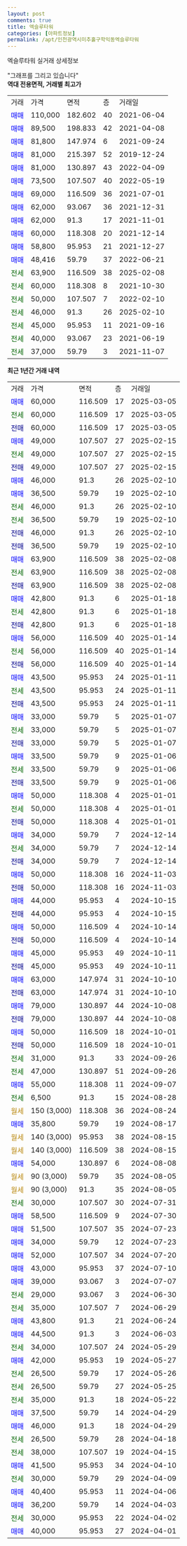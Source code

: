 ```yaml
---
layout: post
comments: true
title: 엑슬루타워
categories: [아파트정보]
permalink: /apt/인천광역시미추홀구학익동엑슬루타워
---
```


엑슬루타워 실거래 상세정보

<script type="text/javascript">
  google.charts.load('current', {'packages':['line', 'corechart']});
  google.charts.setOnLoadCallback(drawChart);

  function drawChart() {
    var data = new google.visualization.DataTable();
    data.addColumn('date', '거래일');
    data.addColumn('number', "매매");
    data.addColumn('number', "전세");
    data.addColumn('number', "전매");

    data.addRows([[new Date(Date.parse("2025-03-05")), 60000, null, null], [new Date(Date.parse("2025-03-05")), null, 60000, null], [new Date(Date.parse("2025-03-05")), null, null, 60000], [new Date(Date.parse("2025-02-15")), 49000, null, null], [new Date(Date.parse("2025-02-15")), null, 49000, null], [new Date(Date.parse("2025-02-15")), null, null, 49000], [new Date(Date.parse("2025-02-10")), 46000, null, null], [new Date(Date.parse("2025-02-10")), 36500, null, null], [new Date(Date.parse("2025-02-10")), null, 46000, null], [new Date(Date.parse("2025-02-10")), null, 36500, null], [new Date(Date.parse("2025-02-10")), null, null, 46000], [new Date(Date.parse("2025-02-10")), null, null, 36500], [new Date(Date.parse("2025-02-08")), 63900, null, null], [new Date(Date.parse("2025-02-08")), null, 63900, null], [new Date(Date.parse("2025-02-08")), null, null, 63900], [new Date(Date.parse("2025-01-18")), 42800, null, null], [new Date(Date.parse("2025-01-18")), null, 42800, null], [new Date(Date.parse("2025-01-18")), null, null, 42800], [new Date(Date.parse("2025-01-14")), 56000, null, null], [new Date(Date.parse("2025-01-14")), null, 56000, null], [new Date(Date.parse("2025-01-14")), null, null, 56000], [new Date(Date.parse("2025-01-11")), 43500, null, null], [new Date(Date.parse("2025-01-11")), null, 43500, null], [new Date(Date.parse("2025-01-11")), null, null, 43500], [new Date(Date.parse("2025-01-07")), 33000, null, null], [new Date(Date.parse("2025-01-07")), null, 33000, null], [new Date(Date.parse("2025-01-07")), null, null, 33000], [new Date(Date.parse("2025-01-06")), 33500, null, null], [new Date(Date.parse("2025-01-06")), null, 33500, null], [new Date(Date.parse("2025-01-06")), null, null, 33500], [new Date(Date.parse("2025-01-01")), 50000, null, null], [new Date(Date.parse("2025-01-01")), null, 50000, null], [new Date(Date.parse("2025-01-01")), null, null, 50000], [new Date(Date.parse("2024-12-14")), 34000, null, null], [new Date(Date.parse("2024-12-14")), null, 34000, null], [new Date(Date.parse("2024-12-14")), null, null, 34000], [new Date(Date.parse("2024-11-03")), 50000, null, null], [new Date(Date.parse("2024-11-03")), null, null, 50000], [new Date(Date.parse("2024-10-15")), 44000, null, null], [new Date(Date.parse("2024-10-15")), null, null, 44000], [new Date(Date.parse("2024-10-14")), 50000, null, null], [new Date(Date.parse("2024-10-14")), null, null, 50000], [new Date(Date.parse("2024-10-11")), 45000, null, null], [new Date(Date.parse("2024-10-11")), null, null, 45000], [new Date(Date.parse("2024-10-10")), 63000, null, null], [new Date(Date.parse("2024-10-10")), null, null, 63000], [new Date(Date.parse("2024-10-08")), 79000, null, null], [new Date(Date.parse("2024-10-08")), null, null, 79000], [new Date(Date.parse("2024-10-01")), 50000, null, null], [new Date(Date.parse("2024-10-01")), null, null, 50000], [new Date(Date.parse("2024-09-26")), null, 31000, null], [new Date(Date.parse("2024-09-26")), null, 47000, null], [new Date(Date.parse("2024-09-07")), 55000, null, null], [new Date(Date.parse("2024-08-28")), null, 6500, null], [new Date(Date.parse("2024-08-24")), null, null, null], [new Date(Date.parse("2024-08-17")), 35800, null, null], [new Date(Date.parse("2024-08-15")), null, null, null], [new Date(Date.parse("2024-08-15")), null, null, null], [new Date(Date.parse("2024-08-08")), 54000, null, null], [new Date(Date.parse("2024-08-05")), null, null, null], [new Date(Date.parse("2024-08-05")), null, null, null], [new Date(Date.parse("2024-07-31")), null, 30000, null], [new Date(Date.parse("2024-07-30")), 58500, null, null], [new Date(Date.parse("2024-07-23")), 51500, null, null], [new Date(Date.parse("2024-07-23")), 34000, null, null], [new Date(Date.parse("2024-07-20")), 52000, null, null], [new Date(Date.parse("2024-07-10")), 43000, null, null], [new Date(Date.parse("2024-07-07")), 39000, null, null], [new Date(Date.parse("2024-06-30")), null, 29000, null], [new Date(Date.parse("2024-06-29")), null, 35000, null], [new Date(Date.parse("2024-06-24")), 43800, null, null], [new Date(Date.parse("2024-06-03")), 44500, null, null], [new Date(Date.parse("2024-05-29")), null, 34000, null], [new Date(Date.parse("2024-05-27")), 42000, null, null], [new Date(Date.parse("2024-05-26")), null, 26500, null], [new Date(Date.parse("2024-05-25")), null, 26500, null], [new Date(Date.parse("2024-05-22")), null, 35000, null], [new Date(Date.parse("2024-04-29")), 37500, null, null], [new Date(Date.parse("2024-04-29")), 46000, null, null], [new Date(Date.parse("2024-04-18")), null, 26500, null], [new Date(Date.parse("2024-04-15")), null, 38000, null], [new Date(Date.parse("2024-04-10")), 41500, null, null], [new Date(Date.parse("2024-04-09")), null, 30000, null], [new Date(Date.parse("2024-04-06")), 40400, null, null], [new Date(Date.parse("2024-04-03")), 36200, null, null], [new Date(Date.parse("2024-04-02")), null, 30000, null], [new Date(Date.parse("2024-04-01")), 40000, null, null]]);

    var options = {
      hAxis: {
        format: 'yyyy/MM/dd'
      },    
      lineWidth: 0,
      pointsVisible: true,    
      title: '최근 1년간 유형별 실거래가 분포',
      legend: { position: 'bottom' }
    };

    var formatter = new google.visualization.NumberFormat({pattern:'###,###'} );
    formatter.format(data, 1);
    formatter.format(data, 2);
    
    setTimeout(function() {
        var chart = new google.visualization.LineChart(document.getElementById('columnchart_material'));
        chart.draw(data, (options));
        document.getElementById('loading').style.display = 'none';
    }, 200);
  }
</script>


<div id="loading" style="z-index:20; display: block; margin-left: 0px">"그래프를 그리고 있습니다"</div>
<div id="columnchart_material" style="width: 95%; margin-left: 0px; display: block"></div>
<!-- contents start -->
<b>역대 전용면적, 거래별 최고가</b>
<table class="sortable">
    <tr>
      <td>거래</td>
      <td>가격</td>
      <td>면적</td>
      <td>층</td>
      <td>거래일</td>
    </tr>
        <tr>
          <td><a style="color: blue">매매</a></td>
          <td>110,000</td>
          <td>182.602</td>
          <td>40</td>
          <td>2021-06-04</td>
        </tr>            <tr>
          <td><a style="color: blue">매매</a></td>
          <td>89,500</td>
          <td>198.833</td>
          <td>42</td>
          <td>2021-04-08</td>
        </tr>            <tr>
          <td><a style="color: blue">매매</a></td>
          <td>81,800</td>
          <td>147.974</td>
          <td>6</td>
          <td>2021-09-24</td>
        </tr>            <tr>
          <td><a style="color: blue">매매</a></td>
          <td>81,000</td>
          <td>215.397</td>
          <td>52</td>
          <td>2019-12-24</td>
        </tr>            <tr>
          <td><a style="color: blue">매매</a></td>
          <td>81,000</td>
          <td>130.897</td>
          <td>43</td>
          <td>2022-04-09</td>
        </tr>            <tr>
          <td><a style="color: blue">매매</a></td>
          <td>73,500</td>
          <td>107.507</td>
          <td>40</td>
          <td>2022-05-19</td>
        </tr>            <tr>
          <td><a style="color: blue">매매</a></td>
          <td>69,000</td>
          <td>116.509</td>
          <td>36</td>
          <td>2021-07-01</td>
        </tr>            <tr>
          <td><a style="color: blue">매매</a></td>
          <td>62,000</td>
          <td>93.067</td>
          <td>36</td>
          <td>2021-12-31</td>
        </tr>            <tr>
          <td><a style="color: blue">매매</a></td>
          <td>62,000</td>
          <td>91.3</td>
          <td>17</td>
          <td>2021-11-01</td>
        </tr>            <tr>
          <td><a style="color: blue">매매</a></td>
          <td>60,000</td>
          <td>118.308</td>
          <td>20</td>
          <td>2021-12-14</td>
        </tr>            <tr>
          <td><a style="color: blue">매매</a></td>
          <td>58,800</td>
          <td>95.953</td>
          <td>21</td>
          <td>2021-12-27</td>
        </tr>            <tr>
          <td><a style="color: blue">매매</a></td>
          <td>48,416</td>
          <td>59.79</td>
          <td>37</td>
          <td>2022-06-21</td>
        </tr>        
        <tr>
              <td><a style="color: darkgreen">전세</a></td>
              <td>63,900</td>
              <td>116.509</td>
              <td>38</td>
              <td>2025-02-08</td>
            </tr>            <tr>
              <td><a style="color: darkgreen">전세</a></td>
              <td>60,000</td>
              <td>118.308</td>
              <td>8</td>
              <td>2021-10-30</td>
            </tr>            <tr>
              <td><a style="color: darkgreen">전세</a></td>
              <td>50,000</td>
              <td>107.507</td>
              <td>7</td>
              <td>2022-02-10</td>
            </tr>            <tr>
              <td><a style="color: darkgreen">전세</a></td>
              <td>46,000</td>
              <td>91.3</td>
              <td>26</td>
              <td>2025-02-10</td>
            </tr>            <tr>
              <td><a style="color: darkgreen">전세</a></td>
              <td>45,000</td>
              <td>95.953</td>
              <td>11</td>
              <td>2021-09-16</td>
            </tr>            <tr>
              <td><a style="color: darkgreen">전세</a></td>
              <td>40,000</td>
              <td>93.067</td>
              <td>23</td>
              <td>2021-06-19</td>
            </tr>            <tr>
              <td><a style="color: darkgreen">전세</a></td>
              <td>37,000</td>
              <td>59.79</td>
              <td>3</td>
              <td>2021-11-07</td>
            </tr>        
    
</table>

<b>최근 1년간 거래 내역</b>

<table class="sortable">
    <tr>
      <td>거래</td>
      <td>가격</td>
      <td>면적</td>
      <td>층</td>
      <td>거래일</td>
    </tr>
    <tr>
      <td><a style="color: blue">매매</a></td>
      <td>60,000</td>
      <td>116.509</td>
      <td>17</td>
      <td>2025-03-05</td>
    </tr>          <tr>
      <td><a style="color: darkgreen">전세</a></td>
      <td>60,000</td>
      <td>116.509</td>
      <td>17</td>
      <td>2025-03-05</td>
    </tr>          <tr>
      <td><a style="color: darkblue">전매</a></td>
      <td>60,000</td>
      <td>116.509</td>
      <td>17</td>
      <td>2025-03-05</td>
    </tr>          <tr>
      <td><a style="color: blue">매매</a></td>
      <td>49,000</td>
      <td>107.507</td>
      <td>27</td>
      <td>2025-02-15</td>
    </tr>          <tr>
      <td><a style="color: darkgreen">전세</a></td>
      <td>49,000</td>
      <td>107.507</td>
      <td>27</td>
      <td>2025-02-15</td>
    </tr>          <tr>
      <td><a style="color: darkblue">전매</a></td>
      <td>49,000</td>
      <td>107.507</td>
      <td>27</td>
      <td>2025-02-15</td>
    </tr>          <tr>
      <td><a style="color: blue">매매</a></td>
      <td>46,000</td>
      <td>91.3</td>
      <td>26</td>
      <td>2025-02-10</td>
    </tr>          <tr>
      <td><a style="color: blue">매매</a></td>
      <td>36,500</td>
      <td>59.79</td>
      <td>19</td>
      <td>2025-02-10</td>
    </tr>          <tr>
      <td><a style="color: darkgreen">전세</a></td>
      <td>46,000</td>
      <td>91.3</td>
      <td>26</td>
      <td>2025-02-10</td>
    </tr>          <tr>
      <td><a style="color: darkgreen">전세</a></td>
      <td>36,500</td>
      <td>59.79</td>
      <td>19</td>
      <td>2025-02-10</td>
    </tr>          <tr>
      <td><a style="color: darkblue">전매</a></td>
      <td>46,000</td>
      <td>91.3</td>
      <td>26</td>
      <td>2025-02-10</td>
    </tr>          <tr>
      <td><a style="color: darkblue">전매</a></td>
      <td>36,500</td>
      <td>59.79</td>
      <td>19</td>
      <td>2025-02-10</td>
    </tr>          <tr>
      <td><a style="color: blue">매매</a></td>
      <td>63,900</td>
      <td>116.509</td>
      <td>38</td>
      <td>2025-02-08</td>
    </tr>          <tr>
      <td><a style="color: darkgreen">전세</a></td>
      <td>63,900</td>
      <td>116.509</td>
      <td>38</td>
      <td>2025-02-08</td>
    </tr>          <tr>
      <td><a style="color: darkblue">전매</a></td>
      <td>63,900</td>
      <td>116.509</td>
      <td>38</td>
      <td>2025-02-08</td>
    </tr>          <tr>
      <td><a style="color: blue">매매</a></td>
      <td>42,800</td>
      <td>91.3</td>
      <td>6</td>
      <td>2025-01-18</td>
    </tr>          <tr>
      <td><a style="color: darkgreen">전세</a></td>
      <td>42,800</td>
      <td>91.3</td>
      <td>6</td>
      <td>2025-01-18</td>
    </tr>          <tr>
      <td><a style="color: darkblue">전매</a></td>
      <td>42,800</td>
      <td>91.3</td>
      <td>6</td>
      <td>2025-01-18</td>
    </tr>          <tr>
      <td><a style="color: blue">매매</a></td>
      <td>56,000</td>
      <td>116.509</td>
      <td>40</td>
      <td>2025-01-14</td>
    </tr>          <tr>
      <td><a style="color: darkgreen">전세</a></td>
      <td>56,000</td>
      <td>116.509</td>
      <td>40</td>
      <td>2025-01-14</td>
    </tr>          <tr>
      <td><a style="color: darkblue">전매</a></td>
      <td>56,000</td>
      <td>116.509</td>
      <td>40</td>
      <td>2025-01-14</td>
    </tr>          <tr>
      <td><a style="color: blue">매매</a></td>
      <td>43,500</td>
      <td>95.953</td>
      <td>24</td>
      <td>2025-01-11</td>
    </tr>          <tr>
      <td><a style="color: darkgreen">전세</a></td>
      <td>43,500</td>
      <td>95.953</td>
      <td>24</td>
      <td>2025-01-11</td>
    </tr>          <tr>
      <td><a style="color: darkblue">전매</a></td>
      <td>43,500</td>
      <td>95.953</td>
      <td>24</td>
      <td>2025-01-11</td>
    </tr>          <tr>
      <td><a style="color: blue">매매</a></td>
      <td>33,000</td>
      <td>59.79</td>
      <td>5</td>
      <td>2025-01-07</td>
    </tr>          <tr>
      <td><a style="color: darkgreen">전세</a></td>
      <td>33,000</td>
      <td>59.79</td>
      <td>5</td>
      <td>2025-01-07</td>
    </tr>          <tr>
      <td><a style="color: darkblue">전매</a></td>
      <td>33,000</td>
      <td>59.79</td>
      <td>5</td>
      <td>2025-01-07</td>
    </tr>          <tr>
      <td><a style="color: blue">매매</a></td>
      <td>33,500</td>
      <td>59.79</td>
      <td>9</td>
      <td>2025-01-06</td>
    </tr>          <tr>
      <td><a style="color: darkgreen">전세</a></td>
      <td>33,500</td>
      <td>59.79</td>
      <td>9</td>
      <td>2025-01-06</td>
    </tr>          <tr>
      <td><a style="color: darkblue">전매</a></td>
      <td>33,500</td>
      <td>59.79</td>
      <td>9</td>
      <td>2025-01-06</td>
    </tr>          <tr>
      <td><a style="color: blue">매매</a></td>
      <td>50,000</td>
      <td>118.308</td>
      <td>4</td>
      <td>2025-01-01</td>
    </tr>          <tr>
      <td><a style="color: darkgreen">전세</a></td>
      <td>50,000</td>
      <td>118.308</td>
      <td>4</td>
      <td>2025-01-01</td>
    </tr>          <tr>
      <td><a style="color: darkblue">전매</a></td>
      <td>50,000</td>
      <td>118.308</td>
      <td>4</td>
      <td>2025-01-01</td>
    </tr>          <tr>
      <td><a style="color: blue">매매</a></td>
      <td>34,000</td>
      <td>59.79</td>
      <td>7</td>
      <td>2024-12-14</td>
    </tr>          <tr>
      <td><a style="color: darkgreen">전세</a></td>
      <td>34,000</td>
      <td>59.79</td>
      <td>7</td>
      <td>2024-12-14</td>
    </tr>          <tr>
      <td><a style="color: darkblue">전매</a></td>
      <td>34,000</td>
      <td>59.79</td>
      <td>7</td>
      <td>2024-12-14</td>
    </tr>          <tr>
      <td><a style="color: blue">매매</a></td>
      <td>50,000</td>
      <td>118.308</td>
      <td>16</td>
      <td>2024-11-03</td>
    </tr>          <tr>
      <td><a style="color: darkblue">전매</a></td>
      <td>50,000</td>
      <td>118.308</td>
      <td>16</td>
      <td>2024-11-03</td>
    </tr>          <tr>
      <td><a style="color: blue">매매</a></td>
      <td>44,000</td>
      <td>95.953</td>
      <td>4</td>
      <td>2024-10-15</td>
    </tr>          <tr>
      <td><a style="color: darkblue">전매</a></td>
      <td>44,000</td>
      <td>95.953</td>
      <td>4</td>
      <td>2024-10-15</td>
    </tr>          <tr>
      <td><a style="color: blue">매매</a></td>
      <td>50,000</td>
      <td>116.509</td>
      <td>4</td>
      <td>2024-10-14</td>
    </tr>          <tr>
      <td><a style="color: darkblue">전매</a></td>
      <td>50,000</td>
      <td>116.509</td>
      <td>4</td>
      <td>2024-10-14</td>
    </tr>          <tr>
      <td><a style="color: blue">매매</a></td>
      <td>45,000</td>
      <td>95.953</td>
      <td>49</td>
      <td>2024-10-11</td>
    </tr>          <tr>
      <td><a style="color: darkblue">전매</a></td>
      <td>45,000</td>
      <td>95.953</td>
      <td>49</td>
      <td>2024-10-11</td>
    </tr>          <tr>
      <td><a style="color: blue">매매</a></td>
      <td>63,000</td>
      <td>147.974</td>
      <td>31</td>
      <td>2024-10-10</td>
    </tr>          <tr>
      <td><a style="color: darkblue">전매</a></td>
      <td>63,000</td>
      <td>147.974</td>
      <td>31</td>
      <td>2024-10-10</td>
    </tr>          <tr>
      <td><a style="color: blue">매매</a></td>
      <td>79,000</td>
      <td>130.897</td>
      <td>44</td>
      <td>2024-10-08</td>
    </tr>          <tr>
      <td><a style="color: darkblue">전매</a></td>
      <td>79,000</td>
      <td>130.897</td>
      <td>44</td>
      <td>2024-10-08</td>
    </tr>          <tr>
      <td><a style="color: blue">매매</a></td>
      <td>50,000</td>
      <td>116.509</td>
      <td>18</td>
      <td>2024-10-01</td>
    </tr>          <tr>
      <td><a style="color: darkblue">전매</a></td>
      <td>50,000</td>
      <td>116.509</td>
      <td>18</td>
      <td>2024-10-01</td>
    </tr>          <tr>
      <td><a style="color: darkgreen">전세</a></td>
      <td>31,000</td>
      <td>91.3</td>
      <td>33</td>
      <td>2024-09-26</td>
    </tr>          <tr>
      <td><a style="color: darkgreen">전세</a></td>
      <td>47,000</td>
      <td>130.897</td>
      <td>51</td>
      <td>2024-09-26</td>
    </tr>          <tr>
      <td><a style="color: blue">매매</a></td>
      <td>55,000</td>
      <td>118.308</td>
      <td>11</td>
      <td>2024-09-07</td>
    </tr>          <tr>
      <td><a style="color: darkgreen">전세</a></td>
      <td>6,500</td>
      <td>91.3</td>
      <td>15</td>
      <td>2024-08-28</td>
    </tr>          <tr>
      <td><a style="color: darkgoldenrod">월세</a></td>
      <td>150 (3,000)</td>
      <td>118.308</td>
      <td>36</td>
      <td>2024-08-24</td>
    </tr>          <tr>
      <td><a style="color: blue">매매</a></td>
      <td>35,800</td>
      <td>59.79</td>
      <td>19</td>
      <td>2024-08-17</td>
    </tr>          <tr>
      <td><a style="color: darkgoldenrod">월세</a></td>
      <td>140 (3,000)</td>
      <td>95.953</td>
      <td>38</td>
      <td>2024-08-15</td>
    </tr>          <tr>
      <td><a style="color: darkgoldenrod">월세</a></td>
      <td>140 (3,000)</td>
      <td>116.509</td>
      <td>38</td>
      <td>2024-08-15</td>
    </tr>          <tr>
      <td><a style="color: blue">매매</a></td>
      <td>54,000</td>
      <td>130.897</td>
      <td>6</td>
      <td>2024-08-08</td>
    </tr>          <tr>
      <td><a style="color: darkgoldenrod">월세</a></td>
      <td>90 (3,000)</td>
      <td>59.79</td>
      <td>35</td>
      <td>2024-08-05</td>
    </tr>          <tr>
      <td><a style="color: darkgoldenrod">월세</a></td>
      <td>90 (3,000)</td>
      <td>91.3</td>
      <td>35</td>
      <td>2024-08-05</td>
    </tr>          <tr>
      <td><a style="color: darkgreen">전세</a></td>
      <td>30,000</td>
      <td>107.507</td>
      <td>30</td>
      <td>2024-07-31</td>
    </tr>          <tr>
      <td><a style="color: blue">매매</a></td>
      <td>58,500</td>
      <td>116.509</td>
      <td>9</td>
      <td>2024-07-30</td>
    </tr>          <tr>
      <td><a style="color: blue">매매</a></td>
      <td>51,500</td>
      <td>107.507</td>
      <td>35</td>
      <td>2024-07-23</td>
    </tr>          <tr>
      <td><a style="color: blue">매매</a></td>
      <td>34,000</td>
      <td>59.79</td>
      <td>12</td>
      <td>2024-07-23</td>
    </tr>          <tr>
      <td><a style="color: blue">매매</a></td>
      <td>52,000</td>
      <td>107.507</td>
      <td>34</td>
      <td>2024-07-20</td>
    </tr>          <tr>
      <td><a style="color: blue">매매</a></td>
      <td>43,000</td>
      <td>95.953</td>
      <td>37</td>
      <td>2024-07-10</td>
    </tr>          <tr>
      <td><a style="color: blue">매매</a></td>
      <td>39,000</td>
      <td>93.067</td>
      <td>3</td>
      <td>2024-07-07</td>
    </tr>          <tr>
      <td><a style="color: darkgreen">전세</a></td>
      <td>29,000</td>
      <td>93.067</td>
      <td>3</td>
      <td>2024-06-30</td>
    </tr>          <tr>
      <td><a style="color: darkgreen">전세</a></td>
      <td>35,000</td>
      <td>107.507</td>
      <td>7</td>
      <td>2024-06-29</td>
    </tr>          <tr>
      <td><a style="color: blue">매매</a></td>
      <td>43,800</td>
      <td>91.3</td>
      <td>21</td>
      <td>2024-06-24</td>
    </tr>          <tr>
      <td><a style="color: blue">매매</a></td>
      <td>44,500</td>
      <td>91.3</td>
      <td>3</td>
      <td>2024-06-03</td>
    </tr>          <tr>
      <td><a style="color: darkgreen">전세</a></td>
      <td>34,000</td>
      <td>107.507</td>
      <td>24</td>
      <td>2024-05-29</td>
    </tr>          <tr>
      <td><a style="color: blue">매매</a></td>
      <td>42,000</td>
      <td>95.953</td>
      <td>19</td>
      <td>2024-05-27</td>
    </tr>          <tr>
      <td><a style="color: darkgreen">전세</a></td>
      <td>26,500</td>
      <td>59.79</td>
      <td>17</td>
      <td>2024-05-26</td>
    </tr>          <tr>
      <td><a style="color: darkgreen">전세</a></td>
      <td>26,500</td>
      <td>59.79</td>
      <td>27</td>
      <td>2024-05-25</td>
    </tr>          <tr>
      <td><a style="color: darkgreen">전세</a></td>
      <td>35,000</td>
      <td>91.3</td>
      <td>18</td>
      <td>2024-05-22</td>
    </tr>          <tr>
      <td><a style="color: blue">매매</a></td>
      <td>37,500</td>
      <td>59.79</td>
      <td>14</td>
      <td>2024-04-29</td>
    </tr>          <tr>
      <td><a style="color: blue">매매</a></td>
      <td>46,000</td>
      <td>91.3</td>
      <td>18</td>
      <td>2024-04-29</td>
    </tr>          <tr>
      <td><a style="color: darkgreen">전세</a></td>
      <td>26,500</td>
      <td>59.79</td>
      <td>28</td>
      <td>2024-04-18</td>
    </tr>          <tr>
      <td><a style="color: darkgreen">전세</a></td>
      <td>38,000</td>
      <td>107.507</td>
      <td>19</td>
      <td>2024-04-15</td>
    </tr>          <tr>
      <td><a style="color: blue">매매</a></td>
      <td>41,500</td>
      <td>95.953</td>
      <td>34</td>
      <td>2024-04-10</td>
    </tr>          <tr>
      <td><a style="color: darkgreen">전세</a></td>
      <td>30,000</td>
      <td>59.79</td>
      <td>29</td>
      <td>2024-04-09</td>
    </tr>          <tr>
      <td><a style="color: blue">매매</a></td>
      <td>40,400</td>
      <td>95.953</td>
      <td>11</td>
      <td>2024-04-06</td>
    </tr>          <tr>
      <td><a style="color: blue">매매</a></td>
      <td>36,200</td>
      <td>59.79</td>
      <td>14</td>
      <td>2024-04-03</td>
    </tr>          <tr>
      <td><a style="color: darkgreen">전세</a></td>
      <td>30,000</td>
      <td>95.953</td>
      <td>22</td>
      <td>2024-04-02</td>
    </tr>          <tr>
      <td><a style="color: blue">매매</a></td>
      <td>40,000</td>
      <td>95.953</td>
      <td>27</td>
      <td>2024-04-01</td>
    </tr>      </table>
<!-- contents end -->    


